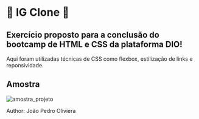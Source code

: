 # 📸 IG Clone 📸
## Exercício proposto para a conclusão do bootcamp de HTML e CSS da plataforma DIO! 

Aqui foram utilizadas técnicas de CSS como flexbox, estilização de links e reponsividade.

<h2>Amostra</h2>

<img src="https://github.com/pesantxs/clone-instagram-dio/blob/master/amostra_site.png" alt="amostra_projeto">

Author: João Pedro Oliviera  
